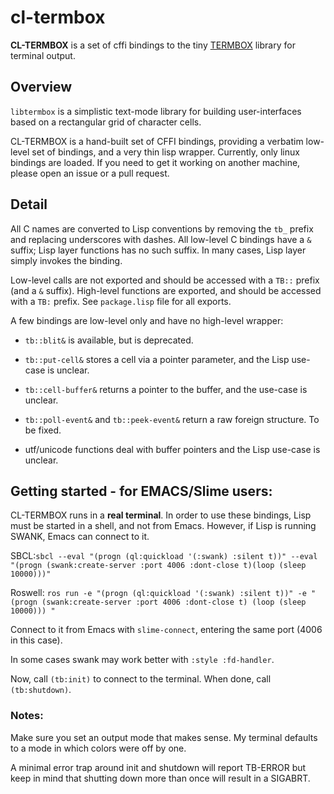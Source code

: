 # cl-termbox

**CL-TERMBOX** is a set of cffi bindings to the tiny [TERMBOX](https://github.com/termbox/termbox) library for terminal output. 

## Overview

`libtermbox` is a simplistic text-mode library for building user-interfaces based on a rectangular grid of character cells.  

CL-TERMBOX is a hand-built set of CFFI bindings, providing a verbatim low-level set of bindings, and a very thin lisp wrapper.  Currently, only linux bindings are loaded.  If you need to get it working on another machine, please open an issue or a pull request.

## Detail

All C names are converted to Lisp conventions by removing the `tb_` prefix and replacing underscores with dashes.  All low-level C bindings have a `&` suffix; Lisp layer functions has no such suffix.  In many cases, Lisp layer simply invokes the binding.

Low-level calls are not exported and should be accessed with a `TB::` prefix (and a `&` suffix).  High-level functions are exported, and should be accessed with a `TB:` prefix.  See `package.lisp` file for all exports.

A few bindings are low-level only and have no high-level wrapper:
* `tb::blit&` is available, but is deprecated.  
* `tb::put-cell&` stores a cell via a pointer parameter, and the Lisp use-case is unclear.
* `tb::cell-buffer&` returns a pointer to the buffer, and the use-case is unclear.


* `tb::poll-event&` and `tb::peek-event&` return a raw foreign structure.  To be fixed.
* utf/unicode functions deal with buffer pointers and the Lisp use-case is unclear.

## Getting started - for EMACS/Slime users:

CL-TERMBOX runs in a **real terminal**.  In order to use these bindings, Lisp must be started in a shell, and not from Emacs.  However, if Lisp is running SWANK, Emacs can connect to it.

SBCL:`sbcl --eval "(progn (ql:quickload '(:swank) :silent t))" --eval "(progn (swank:create-server :port 4006 :dont-close t)(loop (sleep 10000)))"`

Roswell: `ros run -e "(progn (ql:quickload '(:swank) :silent t))" -e "(progn (swank:create-server :port 4006 :dont-close t) (loop (sleep 10000))) "`

Connect to it from Emacs with `slime-connect`, entering the same port (4006 in this case).

In some cases swank may work better with `:style :fd-handler`.

Now, call `(tb:init)` to connect to the terminal.  When done, call `(tb:shutdown)`.

### Notes:

Make sure you set an output mode that makes sense.  My terminal defaults to a mode in which colors were off by one.

A minimal error trap around init and shutdown will report TB-ERROR but keep in mind that shutting down more than once will result in a SIGABRT. 
